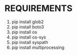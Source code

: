 # REQUIREMENTS

1. pip install glob2 
2. pip install boto3
3. pip install os 
4. pip install os-sys
5. pip install syspath
6. pip install multiprocessing
